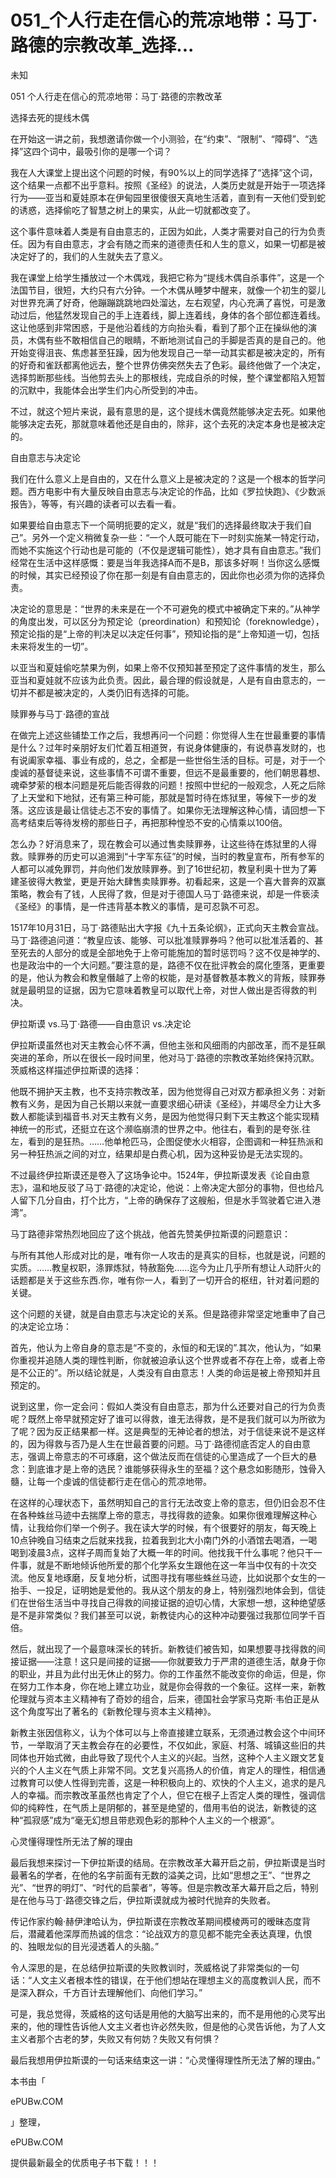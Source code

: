 # 051_个人行走在信心的荒凉地带：马丁·路德的宗教改革_选择...

未知

051 个人行走在信心的荒凉地带：马丁·路德的宗教改革

选择去死的提线木偶

在开始这一讲之前，我想邀请你做一个小测验，在“约束”、“限制”、“障碍”、“选择”这四个词中，最吸引你的是哪一个词？

我在人大课堂上提出这个问题的时候，有90%以上的同学选择了“选择”这个词，这个结果一点都不出乎意料。按照《圣经》的说法，人类历史就是开始于一项选择行为——亚当和夏娃原本在伊甸园里很傻很天真地生活着，直到有一天他们受到蛇的诱惑，选择偷吃了智慧之树上的果实，从此一切就都改变了。

这个事件意味着人类是有自由意志的，正因为如此，人类才需要对自己的行为负责任。因为有自由意志，才会有随之而来的道德责任和人生的意义，如果一切都是被决定好了的，我们的人生就失去了意义。

我在课堂上给学生播放过一个木偶戏，我把它称为“提线木偶自杀事件”，这是一个法国节目，很短，大约只有六分钟。一个木偶从睡梦中醒来，就像一个初生的婴儿对世界充满了好奇，他蹦蹦跳跳地四处溜达，左右观望，内心充满了喜悦，可是激动过后，他猛然发现自己的手上连着线，脚上连着线，身体的各个部位都连着线。这让他感到非常困惑，于是他沿着线的方向抬头看，看到了那个正在操纵他的演员，木偶有些不敢相信自己的眼睛，不断地测试自己的手脚是否真的是自己的。他开始变得沮丧、焦虑甚至狂躁，因为他发现自己一举一动其实都是被决定的，所有的好奇和雀跃都离他远去，整个世界仿佛突然失去了色彩。最终他做了一个决定，选择剪断那些线。当他剪去头上的那根线，完成自杀的时候，整个课堂都陷入短暂的沉默中，我能体会出学生们内心所受到的冲击。

不过，就这个短片来说，最有意思的是，这个提线木偶竟然能够决定去死。如果他能够决定去死，那就意味着他还是自由的，除非，这个去死的决定本身也是被决定的。

自由意志与决定论

我们在什么意义上是自由的，又在什么意义上是被决定的？这是一个根本的哲学问题。西方电影中有大量反映自由意志与决定论的作品，比如《罗拉快跑》、《少数派报告》，等等，有兴趣的读者可以去看一看。

如果要给自由意志下一个简明扼要的定义，就是“我们的选择最终取决于我们自己”。另外一个定义稍微复杂一些：“一个人既可能在下一时刻实施某一特定行动，而她不实施这个行动也是可能的（不仅是逻辑可能性），她才具有自由意志。”我们经常在生活中这样感慨：要是当年我选择A而不是B，那该多好啊！当你这么感慨的时候，其实已经预设了你在那一刻是有自由意志的，因此你也必须为你的选择负责。

决定论的意思是：“世界的未来是在一个不可避免的模式中被确定下来的。”从神学的角度出发，可以区分为预定论（preordination）和预知论（foreknowledge），预定论指的是“上帝的判决足以决定任何事”，预知论指的是“上帝知道一切，包括未来将发生的一切”。

以亚当和夏娃偷吃禁果为例，如果上帝不仅预知甚至预定了这件事情的发生，那么亚当和夏娃就不应该为此负责。因此，最合理的假设就是，人是有自由意志的，一切并不都是被决定的，人类仍旧有选择的可能。

赎罪券与马丁·路德的宣战

在做完上述这些铺垫工作之后，我想再问一个问题：你觉得人生在世最重要的事情是什么？过年时亲朋好友们忙着互相道贺，有说身体健康的，有说恭喜发财的，也有说阖家幸福、事业有成的，总之，全都是一些世俗生活的目标。可是，对于一个虔诚的基督徒来说，这些事情不可谓不重要，但远不是最重要的，他们朝思暮想、魂牵梦萦的根本问题是死后能否得救的问题！按照中世纪的一般观念，人死之后除了上天堂和下地狱，还有第三种可能，那就是暂时待在炼狱里，等候下一步的发落。这应该是最让信徒忐忑不安的事情了。如果你无法理解这种心情，请回想一下高考结束后等待发榜的那些日子，再把那种惶恐不安的心情乘以100倍。

怎么办？好消息来了，现在教会可以通过售卖赎罪券，让这些待在炼狱里的人得救。赎罪券的历史可以追溯到“十字军东征”的时候，当时的教皇宣布，所有参军的人都可以减免罪罚，并向他们发放赎罪券。到了16世纪初，教皇利奥十世为了筹建圣彼得大教堂，更是开始大肆售卖赎罪券。初看起来，这是一个喜大普奔的双赢策略，教会有了钱，人民得了救，但是对于德国人马丁·路德来说，却是一件亵渎《圣经》的事情，是一件违背基本教义的事情，是可忍孰不可忍。

1517年10月31日，马丁·路德贴出大字报《九十五条论纲》，正式向天主教会宣战。马丁·路德追问道：“教皇应该、能够、可以批准赎罪券吗？他可以批准活着的、甚至死去的人部分的或是全部地免于上帝可能施加的暂时惩罚吗？这不仅是神学的、也是政治中的一个大问题。”要注意的是，路德不仅在批评教会的腐化堕落，更重要的是，他认为教会和教皇僭越了上帝的权能，是对基督教基本教义的背叛，赎罪券就是最明显的证据，因为它意味着教皇可以取代上帝，对世人做出是否得救的判决。

伊拉斯谟 vs.马丁·路德——自由意识 vs.决定论

伊拉斯谟虽然也对天主教会心怀不满，但他主张和风细雨的内部改革，而不是狂飙突进的革命，所以在很长一段时间里，他对马丁·路德的宗教改革始终保持沉默。茨威格这样描述伊拉斯谟的选择：

他既不拥护天主教，也不支持宗教改革，因为他觉得自己对双方都承担义务：对新教有义务，是因为自己长期以来就一直要求细心研读《圣经》，并竭尽全力让大多数人都能读到福音书.对天主教有义务，是因为他觉得只剩下天主教这个能实现精神统一的形式，还挺立在这个濒临崩溃的世界之中。他往右，看到的是夸张.往左，看到的是狂热。……他单枪匹马，企图促使水火相容，企图调和一种狂热派和另一种狂热派之间的对立，结果却是白费心机，因为这种妥协是无法实现的。

不过最终伊拉斯谟还是卷入了这场争论中。1524年，伊拉斯谟发表《论自由意志》，温和地反驳了马丁·路德的决定论，他说：上帝决定大部分的事物，但也给凡人留下几分自由，打个比方，“上帝的确保存了这艘船，但是水手驾驶着它进入港湾”。

马丁路德非常热烈地回应了这个挑战，他首先赞美伊拉斯谟的问题意识：

与所有其他人形成对比的是，唯有你一人攻击的是真实的目标，也就是说，问题的实质。……教皇权职，涤罪炼狱，特赦豁免……迄今为止几乎所有想让人动肝火的话题都是关于这些东西.你，唯有你一人，看到了一切开合的枢纽，针对着问题的关键。

这个问题的关键，就是自由意志与决定论的关系。但是路德非常坚定地重申了自己的决定论立场：

首先，他认为上帝自身的意志是“不变的，永恒的和无误的”.其次，他认为，“如果你重视并追随人类的理性判断，你就被迫承认这个世界或者不存在上帝，或者上帝是不公正的”。所以结论就是，人类没有自由意志！人类的命运是被上帝预知并且预定的。

说到这里，你一定会问：假如人类没有自由意志，那为什么还要对自己的行为负责呢？既然上帝早就预定好了谁可以得救，谁无法得救，是不是我们就可以为所欲为了呢？因为反正结果都一样。这是典型的无神论者的想法，对于信徒来说不是这样的，因为得救与否乃是人生在世最首要的问题。马丁·路德彻底否定人的自由意志，强调上帝意志的不可琢磨，这个做法反而在信徒的心里造成了一个巨大的悬念：到底谁才是上帝的选民？谁能够获得永生的至福？这个悬念如影随形，蚀骨入髓，让每一个虔诚的信徒都行走在信心的荒凉地带。

在这样的心理状态下，虽然明知自己的言行无法改变上帝的意志，但仍旧会忍不住在各种蛛丝马迹中去揣摩上帝的意志，寻找得救的迹象。如果你很难理解这种心情，让我给你们举一个例子。我在读大学的时候，有个很要好的朋友，每天晚上10点钟晚自习结束之后就来找我，拉着我到北大小南门外的小酒馆去喝酒，一喝喝到凌晨3点，这样子周而复始了大概一年的时间。他找我干什么事呢？他只干一件事，就是不断地倾诉他所爱的那个化学系女生跟他在这一年当中仅有的十次交流。他反复地琢磨，反复地分析，试图寻找有哪些蛛丝马迹，比如说那个女生的一抬手、一投足，证明她是爱他的。我从这个朋友的身上，特别强烈地体会到，信徒们在世俗生活当中寻找自己得救的间接证据的迫切心情，大家想一想，这种绝望感是不是非常类似？我们甚至可以说，新教徒内心的这种冲动要强过我那位同学千百倍。

然后，就出现了一个最意味深长的转折。新教徒们被告知，如果想要寻找得救的间接证据——注意！这只是间接的证据——你就要致力于严肃的道德生活，献身于你的职业，并且为此付出无休止的努力。你的工作虽然不能改变你的命运，但是，你在努力工作本身，你在地上建立功业，就是你会得救的一个象征。这样一来，新教伦理就与资本主义精神有了奇妙的组合，后来，德国社会学家马克斯·韦伯正是从这个角度写出了著名的《新教伦理与资本主义精神》。

新教主张因信称义，认为个体可以与上帝直接建立联系，无须通过教会这个中间环节，一举取消了天主教会存在的必要性，不仅如此，家庭、村落、城镇这些旧的共同体也开始式微，由此导致了现代个人主义的兴起。当然，这种个人主义跟文艺复兴的个人主义在气质上非常不同。文艺复兴高扬人的价值，肯定人的理性，相信通过教育可以使人性得到完善，这是一种积极向上的、欢快的个人主义，追求的是凡人的幸福。而宗教改革虽然也肯定了个人，但它在根子上否定人类的理性，强调信仰的纯粹性，在气质上是阴郁的，甚至是绝望的，借用韦伯的说法，新教徒的这种“孤寂感”成为“毫无幻想且带悲观色彩的那种个人主义的一个根源”。

心灵懂得理性所无法了解的理由

最后我想来探讨一下伊拉斯谟的结局。在宗教改革大幕开启之前，伊拉斯谟是当时最著名的学者，在他的名字前面有无数的溢美之词，比如“思想之王”、“世界之光”、“世界的明灯”、“时代的启蒙者”，等等。但是宗教改革大幕开启之后，特别是在他与马丁·路德交锋之后，伊拉斯谟就成为被时代抛弃的失败者。

传记作家约翰·赫伊津哈认为，伊拉斯谟在宗教改革期间模棱两可的暧昧态度背后，潜藏着他深厚而热诚的信念：“论战双方的意见都不能完全表达真理，仇恨的、独眼龙似的目光浸透着人的头脑。”

令人深思的是，在总结伊拉斯谟的失败教训时，茨威格说了非常类似的一句话：“人文主义者根本性的错误，在于他们想站在理想主义的高度教训人民，而不是深入群众，千方百计去理解他们、向他们学习。”

可是，我总觉得，茨威格的这句话是用他的大脑写出来的，而不是用他的心灵写出来的，他的理性告诉他人文主义者也许必然失败，但是他的心灵告诉他，为了人文主义者那个古老的梦，失败又有何妨？失败又有何惧？

最后我想用伊拉斯谟的一句话来结束这一讲：“心灵懂得理性所无法了解的理由。”

本书由「

ePUBw.COM

」整理，

ePUBw.COM

提供最新最全的优质电子书下载！！！